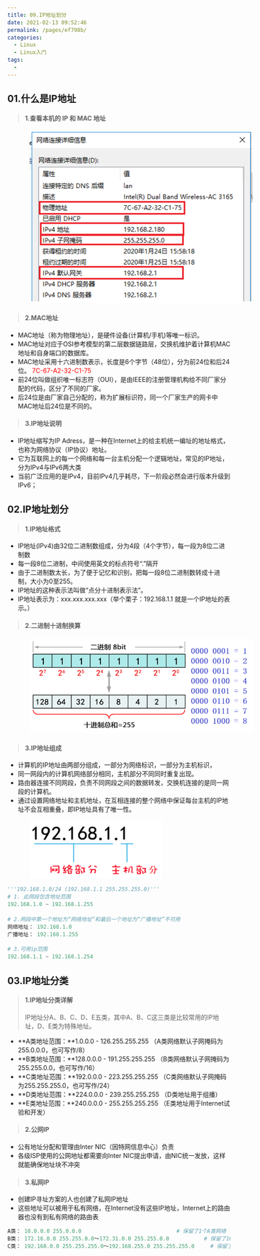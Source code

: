 ```yaml
---
title: 09.IP地址划分
date: 2021-02-13 09:52:46
permalink: /pages/ef798b/
categories:
  - Linux
  - Linux入门
tags:
  - 
---
```


## 01.什么是IP地址

> #### 1.查看本机的 IP 和 MAC 地址

<img src="./assets/1579858746729.png" style="width: 600px; margin-left: 50px;"> </img>



> #### 2.MAC地址

- MAC地址（称为物理地址），是硬件设备(计算机/手机)等唯一标识。
- MAC地址对应于OSI参考模型的第二层数据链路层，交换机维护着计算机MAC地址和自身端口的数据库。
- MAC地址采用十六进制数表示，长度是6个字节（48位），分为前24位和后24位。<span style="color: red"> 7C-67-A2-32-C1-75</span>
- 前24位叫做组织唯一标志符（OUI），是由IEEE的注册管理机构给不同厂家分配的代码，区分了不同的厂家。
- 后24位是由厂家自己分配的，称为扩展标识符，同一个厂家生产的网卡中MAC地址后24位是不同的。



> #### 3.IP地址说明

- IP地址缩写为IP Adress，是一种在Internet上的给主机统一编址的地址格式，也称为网络协议（IP协议）地址。
- 它为互联网上的每一个网络和每一台主机分配一个逻辑地址，常见的IP地址，分为IPv4与IPv6两大类
- 当前广泛应用的是IPv4，目前IPv4几乎耗尽，下一阶段必然会进行版本升级到IPv6；



## 02.IP地址划分

> #### 1.IP地址格式

- IP地址(IPv4)由32位二进制数组成，分为4段（4个字节），每一段为8位二进制数
- 每一段8位二进制，中间使用英文的标点符号“.”隔开
- 由于二进制数太长，为了便于记忆和识别，把每一段8位二进制数转成十进制，大小为0至255。
- IP地址的这种表示法叫做“点分十进制表示法”。
- IP地址表示为：xxx.xxx.xxx.xxx（举个栗子：192.168.1.1 就是一个IP地址的表示。）



> #### 2.二进制十进制换算

<img src="./assets/1579861261626.png" style="width: 700px; margin-left: 50px;"> </img>



> #### 3.IP地址组成

- 计算机的IP地址由两部分组成，一部分为网络标识，一部分为主机标识，
- 同一网段内的计算机网络部分相同，主机部分不同同时重复出现。
- 路由器连接不同网段，负责不同网段之间的数据转发，交换机连接的是同一网段的计算机。
- 通过设置网络地址和主机地址，在互相连接的整个网络中保证每台主机的IP地址不会互相重叠，即IP地址具有了唯一性。

<img src="./assets/1579862966699.png" style="width: 300px; margin-left: 50px;"> </img>

```python
'''192.168.1.0/24 (192.168.1.1 255.255.255.0)'''
# 1. 此网段包含地址范围
192.168.1.0 ~ 192.168.1.255

# 2.网段中第一个地址为“网络地址”和最后一个地址为“广播地址”不可用
网络地址： 192.168.1.0
广播地址： 192.168.1.255

# 3.可用ip范围
192.168.1.1 ~ 192.168.1.254
```



## 03.IP地址分类

> #### 1.IP地址分类详解
>
> IP地址分A、B、C、D、E五类，其中A、B、C这三类是比较常用的IP地址，D、E类为特殊地址。

- **A类地址范围：**1.0.0.0 - 126.255.255.255  （A类网络默认子网掩码为255.0.0.0，也可写作/8）
- **B类地址范围：**128.0.0.0 - 191.255.255.255  （B类网络默认子网掩码为255.255.0.0，也可写作/16）
- **C类地址范围：**192.0.0.0 - 223.255.255.255  （C类网络默认子网掩码为255.255.255.0，也可写作/24）
- **D类地址范围：**224.0.0.0 - 239.255.255.255  （D类地址用于组播）
- **E类地址范围：**240.0.0.0 - 255.255.255.255  （E类地址用于Internet试验和开发）



> #### 2.公网IP

- 公有地址分配和管理由Inter NIC（因特网信息中心）负责
- 各级ISP使用的公网地址都需要向Inter NIC提出申请，由NIC统一发放，这样就能确保地址块不冲突



> #### 3.私网IP

- 创建IP寻址方案的人也创建了私网IP地址
- 这些地址可以被用于私有网络，在Internet没有这些IP地址，Internet上的路由器也没有到私有网络的路由表

```python
A类： 10.0.0.0 255.0.0.0                              # 保留了1个A类网络
B类： 172.16.0.0 255.255.0.0～172.31.0.0 255.255.0.0           # 保留了16个B类网络
C类： 192.168.0.0 255.255.255.0～192.168.255.0 255.255.255.0     # 保留了256个C类网络
```




